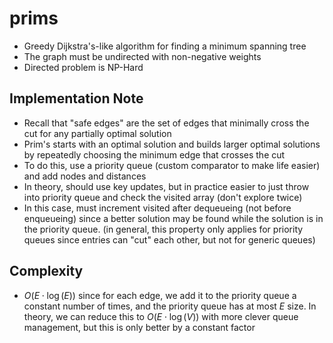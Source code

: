# prims

-   Greedy Dijkstra's-like algorithm for finding a minimum spanning tree
-   The graph must be undirected with non-negative weights
-   Directed problem is NP-Hard

## Implementation Note

-   Recall that "safe edges" are the set of edges that minimally cross the cut for any partially optimal solution
-   Prim's starts with an optimal solution and builds larger optimal solutions by repeatedly choosing the minimum edge that crosses the cut
-   To do this, use a priority queue (custom comparator to make life easier) and add nodes and distances
-   In theory, should use key updates, but in practice easier to just throw into priority queue and check the visited array (don't explore twice)
-   In this case, must increment visited after dequeueing (not before enqueueing) since a better solution may be found while the solution is in the priority queue. (in general, this property only applies for priority queues since entries can "cut" each other, but not for generic queues)

## Complexity

-   $O(E \cdot \log(E))$ since for each edge, we add it to the priority queue a constant number of times, and the priority queue has at most $E$ size. In theory, we can reduce this to $O(E \cdot \log(V))$ with more clever queue management, but this is only better by a constant factor
